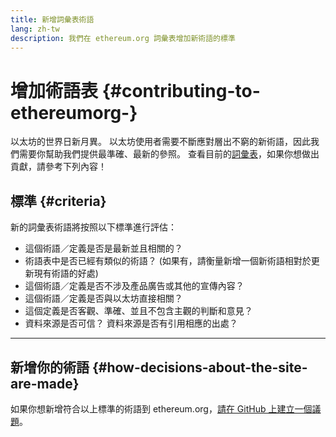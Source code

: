```yaml
---
title: 新增詞彙表術語
lang: zh-tw
description: 我們在 ethereum.org 詞彙表增加新術語的標準
---
```


# 增加術語表 {#contributing-to-ethereumorg-}

以太坊的世界日新月異。 以太坊使用者需要不斷應對層出不窮的新術語，因此我們需要你幫助我們提供最準確、最新的參照。 查看目前的[詞彙表](/glossary/)，如果你想做出貢獻，請參考下列內容！

## 標準 {#criteria}

新的詞彙表術語將按照以下標準進行評估：

- 這個術語／定義是否是最新並且相關的？
- 術語表中是否已經有類似的術語？ (如果有，請衡量新增一個新術語相對於更新現有術語的好處)
- 這個術語／定義是否不涉及產品廣告或其他的宣傳內容？
- 這個術語／定義是否與以太坊直接相關？
- 這個定義是否客觀、準確、並且不包含主觀的判斷和意見？
- 資料來源是否可信？ 資料來源是否有引用相應的出處？

---

## 新增你的術語 {#how-decisions-about-the-site-are-made}

如果你想新增符合以上標準的術語到 ethereum.org，[請在 GitHub 上建立一個議題](https://github.com/ethereum/ethereum-org-website/issues/new?assignees=&labels=feature+%3Asparkles%3A%2Ccontent+%3Afountain_pen%3A&template=suggest_glossary_term.yaml)。
